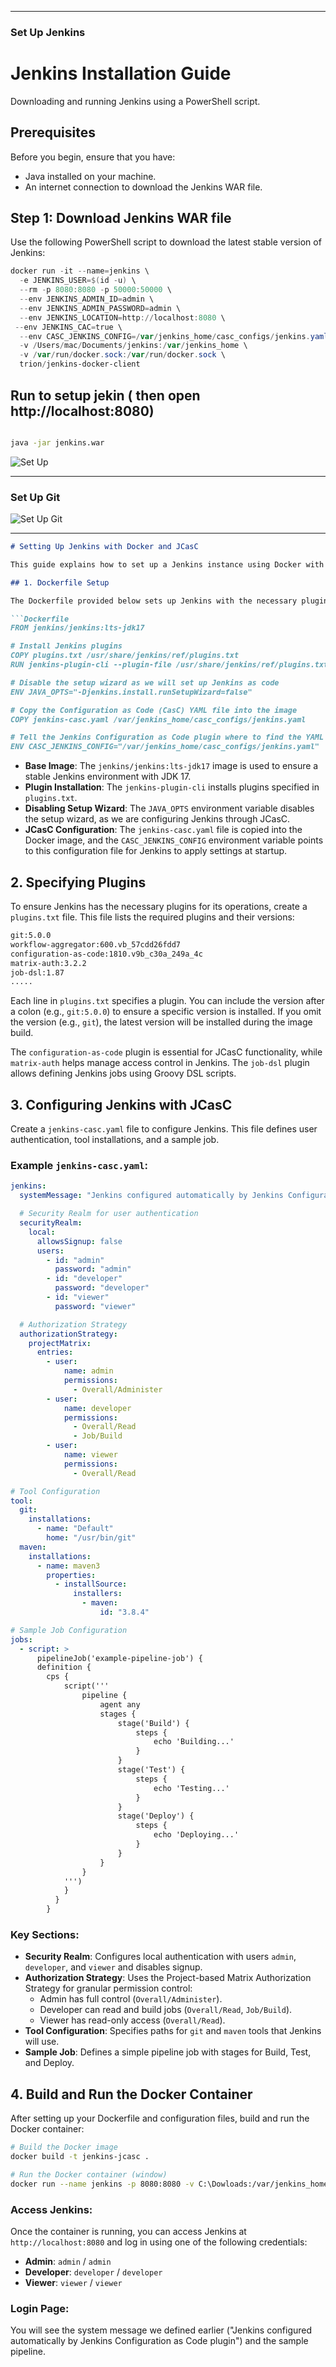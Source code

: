 

---

### Set Up Jenkins
# Jenkins Installation Guide

Downloading and running Jenkins using a PowerShell script.

## Prerequisites
Before you begin, ensure that you have:
- Java installed on your machine.
- An internet connection to download the Jenkins WAR file.

## Step 1: Download Jenkins WAR file

Use the following PowerShell script to download the latest stable version of Jenkins:

```powershell
docker run -it --name=jenkins \
  -e JENKINS_USER=$(id -u) \
  --rm -p 8080:8080 -p 50000:50000 \
  --env JENKINS_ADMIN_ID=admin \
  --env JENKINS_ADMIN_PASSWORD=admin \
  --env JENKINS_LOCATION=http://localhost:8080 \
 --env JENKINS_CAC=true \
  --env CASC_JENKINS_CONFIG=/var/jenkins_home/casc_configs/jenkins.yaml \
  -v /Users/mac/Documents/jenkins:/var/jenkins_home \
  -v /var/run/docker.sock:/var/run/docker.sock \
  trion/jenkins-docker-client
```
## Run to setup jekin ( then open http://localhost:8080)
```bash

java -jar jenkins.war
```

![Set Up](https://github.com/user-attachments/assets/e12310e6-19b2-45ce-8b71-027ffabc291e)

---


### Set Up Git
![Set Up Git](https://github.com/user-attachments/assets/4b4887ab-d9b2-413b-8abd-1eb115fa2729)

---

```markdown
# Setting Up Jenkins with Docker and JCasC

This guide explains how to set up a Jenkins instance using Docker with Jenkins Configuration as Code (JCasC) for automatic configuration management.

## 1. Dockerfile Setup

The Dockerfile provided below sets up Jenkins with the necessary plugins and configurations using JCasC:

```Dockerfile
FROM jenkins/jenkins:lts-jdk17

# Install Jenkins plugins
COPY plugins.txt /usr/share/jenkins/ref/plugins.txt
RUN jenkins-plugin-cli --plugin-file /usr/share/jenkins/ref/plugins.txt

# Disable the setup wizard as we will set up Jenkins as code
ENV JAVA_OPTS="-Djenkins.install.runSetupWizard=false"

# Copy the Configuration as Code (CasC) YAML file into the image
COPY jenkins-casc.yaml /var/jenkins_home/casc_configs/jenkins.yaml

# Tell the Jenkins Configuration as Code plugin where to find the YAML file
ENV CASC_JENKINS_CONFIG="/var/jenkins_home/casc_configs/jenkins.yaml"
```

- **Base Image**: The `jenkins/jenkins:lts-jdk17` image is used to ensure a stable Jenkins environment with JDK 17.
- **Plugin Installation**: The `jenkins-plugin-cli` installs plugins specified in `plugins.txt`.
- **Disabling Setup Wizard**: The `JAVA_OPTS` environment variable disables the setup wizard, as we are configuring Jenkins through JCasC.
- **JCasC Configuration**: The `jenkins-casc.yaml` file is copied into the Docker image, and the `CASC_JENKINS_CONFIG` environment variable points to this configuration file for Jenkins to apply settings at startup.

## 2. Specifying Plugins

To ensure Jenkins has the necessary plugins for its operations, create a `plugins.txt` file. This file lists the required plugins and their versions:

```txt
git:5.0.0
workflow-aggregator:600.vb_57cdd26fdd7
configuration-as-code:1810.v9b_c30a_249a_4c
matrix-auth:3.2.2
job-dsl:1.87
.....
```

Each line in `plugins.txt` specifies a plugin. You can include the version after a colon (e.g., `git:5.0.0`) to ensure a specific version is installed. If you omit the version (e.g., `git`), the latest version will be installed during the image build.

The `configuration-as-code` plugin is essential for JCasC functionality, while `matrix-auth` helps manage access control in Jenkins. The `job-dsl` plugin allows defining Jenkins jobs using Groovy DSL scripts.

## 3. Configuring Jenkins with JCasC

Create a `jenkins-casc.yaml` file to configure Jenkins. This file defines user authentication, tool installations, and a sample job.

### Example `jenkins-casc.yaml`:

```yaml
jenkins:
  systemMessage: "Jenkins configured automatically by Jenkins Configuration as Code plugin"

  # Security Realm for user authentication
  securityRealm:
    local:
      allowsSignup: false
      users:
        - id: "admin"
          password: "admin"
        - id: "developer"
          password: "developer"
        - id: "viewer"
          password: "viewer"

  # Authorization Strategy
  authorizationStrategy:
    projectMatrix:
      entries:
        - user:
            name: admin
            permissions:
              - Overall/Administer
        - user:
            name: developer
            permissions:
              - Overall/Read
              - Job/Build
        - user:
            name: viewer
            permissions:
              - Overall/Read

# Tool Configuration
tool:
  git:
    installations:
      - name: "Default"
        home: "/usr/bin/git"
  maven:
    installations:
      - name: maven3
        properties:
          - installSource:
              installers:
                - maven:
                    id: "3.8.4"

# Sample Job Configuration
jobs:
  - script: >
      pipelineJob('example-pipeline-job') {
      definition {
        cps {
            script('''
                pipeline {
                    agent any
                    stages {
                        stage('Build') {
                            steps {
                                echo 'Building...'
                            }
                        }
                        stage('Test') {
                            steps {
                                echo 'Testing...'
                            }
                        }
                        stage('Deploy') {
                            steps {
                                echo 'Deploying...'
                            }
                        }
                    }
                }
            ''')
            }
          }
        } 
```

### Key Sections:
- **Security Realm**: Configures local authentication with users `admin`, `developer`, and `viewer` and disables signup.
- **Authorization Strategy**: Uses the Project-based Matrix Authorization Strategy for granular permission control:
    - Admin has full control (`Overall/Administer`).
    - Developer can read and build jobs (`Overall/Read`, `Job/Build`).
    - Viewer has read-only access (`Overall/Read`).
- **Tool Configuration**: Specifies paths for `git` and `maven` tools that Jenkins will use.
- **Sample Job**: Defines a simple pipeline job with stages for Build, Test, and Deploy.

## 4. Build and Run the Docker Container

After setting up your Dockerfile and configuration files, build and run the Docker container:

```bash
# Build the Docker image
docker build -t jenkins-jcasc .

# Run the Docker container (window)
docker run --name jenkins -p 8080:8080 -v C:\Dowloads:/var/jenkins_home jenkins-jcasc
```

### Access Jenkins:
Once the container is running, you can access Jenkins at `http://localhost:8080` and log in using one of the following credentials:
- **Admin**: `admin` / `admin`
- **Developer**: `developer` / `developer`
- **Viewer**: `viewer` / `viewer`

### Login Page:
You will see the system message we defined earlier ("Jenkins configured automatically by Jenkins Configuration as Code plugin") and the sample pipeline.

